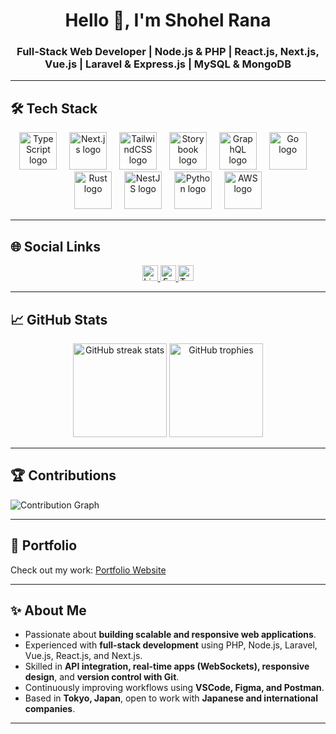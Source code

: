 <h1 align="center">Hello 👋, I'm Shohel Rana</h1>
<h3 align="center">Full-Stack Web Developer | Node.js & PHP | React.js, Next.js, Vue.js | Laravel & Express.js | MySQL & MongoDB</h3>

---

## 🛠️ Tech Stack

<div align="center">
  <img src="https://skillicons.dev/icons?i=ts" height="60" alt="TypeScript logo" />
  <img width="12" />
  <img src="https://skillicons.dev/icons?i=nextjs" height="60" alt="Next.js logo" />
  <img width="12" />
  <img src="https://skillicons.dev/icons?i=tailwind" height="60" alt="TailwindCSS logo" />
  <img width="12" />
  <img src="https://cdn.jsdelivr.net/gh/devicons/devicon/icons/storybook/storybook-original.svg" height="60" alt="Storybook logo" />
  <img width="12" />
  <img src="https://skillicons.dev/icons?i=graphql" height="60" alt="GraphQL logo" />
  <img width="12" />
  <img src="https://skillicons.dev/icons?i=go" height="60" alt="Go logo" />
  <img width="12" />
  <img src="https://skillicons.dev/icons?i=rust" height="60" alt="Rust logo" />
  <img width="12" />
  <img src="https://skillicons.dev/icons?i=nestjs" height="60" alt="NestJS logo" />
  <img width="12" />
  <img src="https://skillicons.dev/icons?i=py" height="60" alt="Python logo" />
  <img width="12" />
  <img src="https://skillicons.dev/icons?i=aws" height="60" alt="AWS logo" />
</div>

---

## 🌐 Social Links

<div align="center">
  <a href="https://www.linkedin.com/in/shohel-rana-tonmoy-39665b318/">
    <img src="https://img.shields.io/static/v1?message=LinkedIn&logo=linkedin&color=0077B5&style=for-the-badge" height="25" alt="LinkedIn"/>
  </a>
  <a href="https://www.facebook.com/shohelranatonmoy1996">
    <img src="https://img.shields.io/static/v1?message=Facebook&logo=facebook&color=1877F2&style=for-the-badge" height="25" alt="Facebook"/>
  </a>
  <a href="https://twitter.com/yourhandle">
    <img src="https://img.shields.io/static/v1?message=Twitter&logo=twitter&color=1DA1F2&style=for-the-badge" height="25" alt="Twitter"/>
  </a>
</div>

---

## 📈 GitHub Stats

<div align="center">
  <img src="https://streak-stats.demolab.com?user=shohel-rana&locale=en&mode=daily&theme=dracula&hide_border=false&border_radius=5" height="150" alt="GitHub streak stats"/>
  <img src="https://github-profile-trophy.vercel.app?username=shohel-rana&theme=dracula&column=-1&row=1&margin-w=8&margin-h=8" height="150" alt="GitHub trophies"/>
</div>

---

## 🏆 Contributions

<picture>
  <source media="(prefers-color-scheme: dark)" srcset="https://raw.githubusercontent.com/shohel-rana/shohel-rana/output/pacman-contribution-graph-dark.svg">
  <source media="(prefers-color-scheme: light)" srcset="https://raw.githubusercontent.com/shohel-rana/shohel-rana/output/pacman-contribution-graph.svg">
  <img alt="Contribution Graph" src="https://raw.githubusercontent.com/shohel-rana/shohel-rana/output/pacman-contribution-graph.svg">
</picture>

---

## 💼 Portfolio

Check out my work: [Portfolio Website](https://protfolio-website-next-js-j971.vercel.app/)

---

## ✨ About Me

- Passionate about **building scalable and responsive web applications**.  
- Experienced with **full-stack development** using PHP, Node.js, Laravel, Vue.js, React.js, and Next.js.  
- Skilled in **API integration, real-time apps (WebSockets), responsive design**, and **version control with Git**.  
- Continuously improving workflows using **VSCode, Figma, and Postman**.  
- Based in **Tokyo, Japan**, open to work with **Japanese and international companies**.  

---

